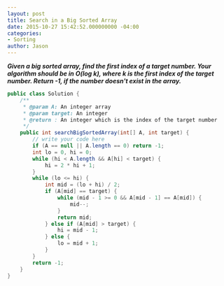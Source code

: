 ```yaml
---
layout: post
title: Search in a Big Sorted Array
date: 2015-10-27 15:42:52.000000000 -04:00
categories:
- Sorting
author: Jason
---
```

<p><strong><em>Given a big sorted array, find the first index of a target number. Your algorithm should be in O(log k), where k is the first index of the target number. Return -1, if the number doesn't exist in the array.</em></strong></p>

``` java
public class Solution {
    /**
     * @param A: An integer array
     * @param target: An integer
     * @return : An integer which is the index of the target number
     */
    public int searchBigSortedArray(int[] A, int target) {
        // write your code here
        if (A == null || A.length == 0) return -1;
        int lo = 0, hi = 0;
        while (hi < A.length && A[hi] < target) {
            hi = 2 * hi + 1;
        }
        while (lo <= hi) {
            int mid = (lo + hi) / 2;
            if (A[mid] == target) {
                while (mid - 1 >= 0 && A[mid - 1] == A[mid]) {
                    mid--;
                }
                return mid;
            } else if (A[mid] > target) {
                hi = mid - 1;
            } else {
                lo = mid + 1;
            }
        }
        return -1;
    }
}
```
